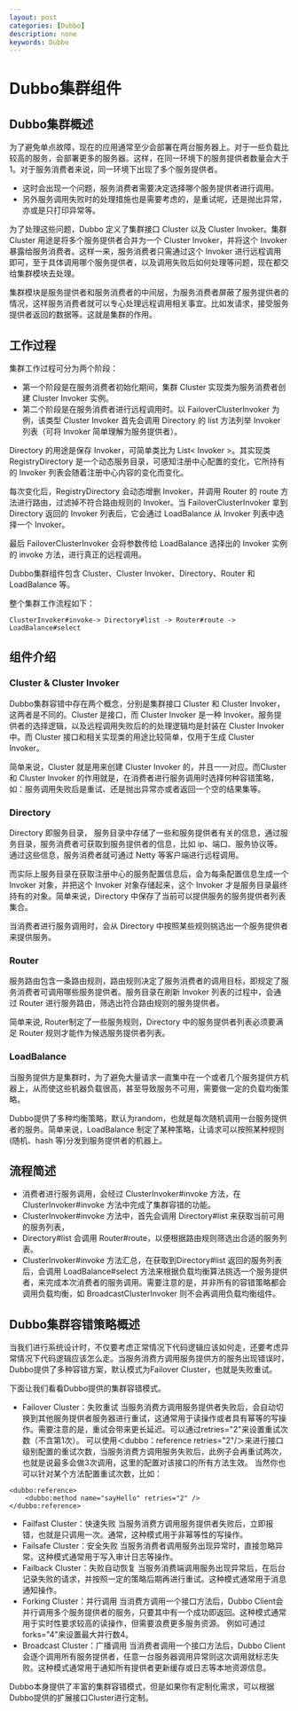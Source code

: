 ```yaml
---
layout: post
categories: [Dubbo]
description: none
keywords: Dubbo
---
```

# Dubbo集群组件

## Dubbo集群概述
为了避免单点故障，现在的应用通常至少会部署在两台服务器上。对于一些负载比较高的服务，会部署更多的服务器。这样，在同一环境下的服务提供者数量会大于1。对于服务消费者来说，同一环境下出现了多个服务提供者。

- 这时会出现一个问题，服务消费者需要决定选择哪个服务提供者进行调用。
- 另外服务调用失败时的处理措施也是需要考虑的，是重试呢，还是抛出异常，亦或是只打印异常等。

为了处理这些问题，Dubbo 定义了集群接口 Cluster 以及 Cluster Invoker。集群 Cluster 用途是将多个服务提供者合并为一个 Cluster Invoker，并将这个 Invoker 暴露给服务消费者。这样一来，服务消费者只需通过这个 Invoker 进行远程调用即可，至于具体调用哪个服务提供者，以及调用失败后如何处理等问题，现在都交给集群模块去处理。

集群模块是服务提供者和服务消费者的中间层，为服务消费者屏蔽了服务提供者的情况，这样服务消费者就可以专心处理远程调用相关事宜。比如发请求，接受服务提供者返回的数据等。这就是集群的作用。

## 工作过程
集群工作过程可分为两个阶段：
- 第一个阶段是在服务消费者初始化期间，集群 Cluster 实现类为服务消费者创建 Cluster Invoker 实例。
- 第二个阶段是在服务消费者进行远程调用时。以 FailoverClusterInvoker 为例，该类型 Cluster Invoker 首先会调用 Directory 的 list 方法列举 Invoker 列表（可将 Invoker 简单理解为服务提供者）。

Directory 的用途是保存 Invoker，可简单类比为 List< Invoker >。其实现类 RegistryDirectory 是一个动态服务目录，可感知注册中心配置的变化，它所持有的 Invoker 列表会随着注册中心内容的变化而变化。

每次变化后，RegistryDirectory 会动态增删 Invoker，并调用 Router 的 route 方法进行路由，过滤掉不符合路由规则的 Invoker。当 FailoverClusterInvoker 拿到 Directory 返回的 Invoker 列表后，它会通过 LoadBalance 从 Invoker 列表中选择一个 Invoker。

最后 FailoverClusterInvoker 会将参数传给 LoadBalance 选择出的 Invoker 实例的 invoke 方法，进行真正的远程调用。

Dubbo集群组件包含 Cluster、Cluster Invoker、Directory、Router 和 LoadBalance 等。

整个集群工作流程如下：
```
ClusterInvoker#invoke-> Directory#list -> Router#route -> LoadBalance#select
```

## 组件介绍

### Cluster & Cluster Invoker
Dubbo集群容错中存在两个概念，分别是集群接口 Cluster 和 Cluster Invoker，这两者是不同的。Cluster 是接口，而 Cluster Invoker 是一种 Invoker。服务提供者的选择逻辑，以及远程调用失败后的的处理逻辑均是封装在 Cluster Invoker 中。而 Cluster 接口和相关实现类的用途比较简单，仅用于生成 Cluster Invoker。

简单来说，Cluster 就是用来创建 Cluster Invoker 的，并且一一对应。而Cluster 和 Cluster Invoker 的作用就是，在消费者进行服务调用时选择何种容错策略，如：服务调用失败后是重试、还是抛出异常亦或者返回一个空的结果集等。

### Directory
Directory 即服务目录， 服务目录中存储了一些和服务提供者有关的信息，通过服务目录，服务消费者可获取到服务提供者的信息，比如 ip、端口、服务协议等。通过这些信息，服务消费者就可通过 Netty 等客户端进行远程调用。

而实际上服务目录在获取注册中心的服务配置信息后，会为每条配置信息生成一个 Invoker 对象，并把这个 Invoker 对象存储起来，这个 Invoker 才是服务目录最终持有的对象。简单来说，Directory 中保存了当前可以提供服务的服务提供者列表集合。

当消费者进行服务调用时，会从 Directory 中按照某些规则挑选出一个服务提供者来提供服务。

### Router
服务路由包含一条路由规则，路由规则决定了服务消费者的调用目标，即规定了服务消费者可调用哪些服务提供者。服务目录在刷新 Invoker 列表的过程中，会通过 Router 进行服务路由，筛选出符合路由规则的服务提供者。

简单来说, Router制定了一些服务规则，Directory 中的服务提供者列表必须要满足 Router 规则才能作为候选服务提供者列表。

### LoadBalance
当服务提供方是集群时，为了避免大量请求一直集中在一个或者几个服务提供方机器上，从而使这些机器负载很高，甚至导致服务不可用，需要做一定的负载均衡策略。

Dubbo提供了多种均衡策略，默认为random，也就是每次随机调用一台服务提供者的服务。简单来说，LoadBalance 制定了某种策略，让请求可以按照某种规则(随机、hash 等)分发到服务提供者的机器上。

## 流程简述
- 消费者进行服务调用，会经过 ClusterInvoker#invoke 方法，在 ClusterInvoker#invoke 方法中完成了集群容错的功能。
- ClusterInvoker#invoke 方法中，首先会调用 Directory#list 来获取当前可用的服务列表，
- Directory#list 会调用 Router#route，以便根据路由规则筛选出合适的服务列表。
- ClusterInvoker#invoke 方法汇总，在获取到Directory#list 返回的服务列表后，会调用 LoadBalance#select 方法来根据负载均衡算法挑选一个服务提供者，来完成本次消费者的服务调用。需要注意的是，并非所有的容错策略都会调用负载均衡，如 BroadcastClusterInvoker 则不会再调用负载均衡组件。

## Dubbo集群容错策略概述
当我们进行系统设计时，不仅要考虑正常情况下代码逻辑应该如何走，还要考虑异常情况下代码逻辑应该怎么走。当服务消费方调用服务提供方的服务出现错误时，Dubbo提供了多种容错方案，默认模式为Failover Cluster，也就是失败重试。

下面让我们看看Dubbo提供的集群容错模式。
- Failover Cluster：失败重试
当服务消费方调用服务提供者失败后，会自动切换到其他服务提供者服务器进行重试，这通常用于读操作或者具有幂等的写操作。需要注意的是，重试会带来更长延迟。可以通过retries="2"来设置重试次数（不含第1次）。
可以使用＜dubbo：reference retries="2"/＞来进行接口级别配置的重试次数，当服务消费方调用服务失败后，此例子会再重试两次，也就是说最多会做3次调用，这里的配置对该接口的所有方法生效。
当然你也可以针对某个方法配置重试次数，比如：
```
<dubbo:reference>
    <dubbo:method name="sayHello" retries="2" />
</dubbo:reference>
```
- Failfast Cluster：快速失败
当服务消费方调用服务提供者失败后，立即报错，也就是只调用一次。通常，这种模式用于非幂等性的写操作。
- Failsafe Cluster：安全失败
当服务消费者调用服务出现异常时，直接忽略异常。这种模式通常用于写入审计日志等操作。
- Failback Cluster：失败自动恢复
当服务消费端调用服务出现异常后，在后台记录失败的请求，并按照一定的策略后期再进行重试。这种模式通常用于消息通知操作。
- Forking Cluster：并行调用
当消费方调用一个接口方法后，Dubbo Client会并行调用多个服务提供者的服务，只要其中有一个成功即返回。这种模式通常用于实时性要求较高的读操作，但需要浪费更多服务资源。
例如可通过forks="4"来设置最大并行数4。
- Broadcast Cluster：广播调用
当消费者调用一个接口方法后，Dubbo Client会逐个调用所有服务提供者，任意一台服务器调用异常则这次调用就标志失败。这种模式通常用于通知所有提供者更新缓存或日志等本地资源信息。

Dubbo本身提供了丰富的集群容错模式，但是如果你有定制化需求，可以根据Dubbo提供的扩展接口Cluster进行定制。

























